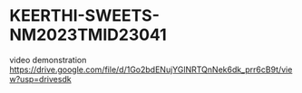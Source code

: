 # KEERTHI-SWEETS-NM2023TMID23041
video demonstration                                 https://drive.google.com/file/d/1Go2bdENujYGlNRTQnNek6dk_prr6cB9t/view?usp=drivesdk
